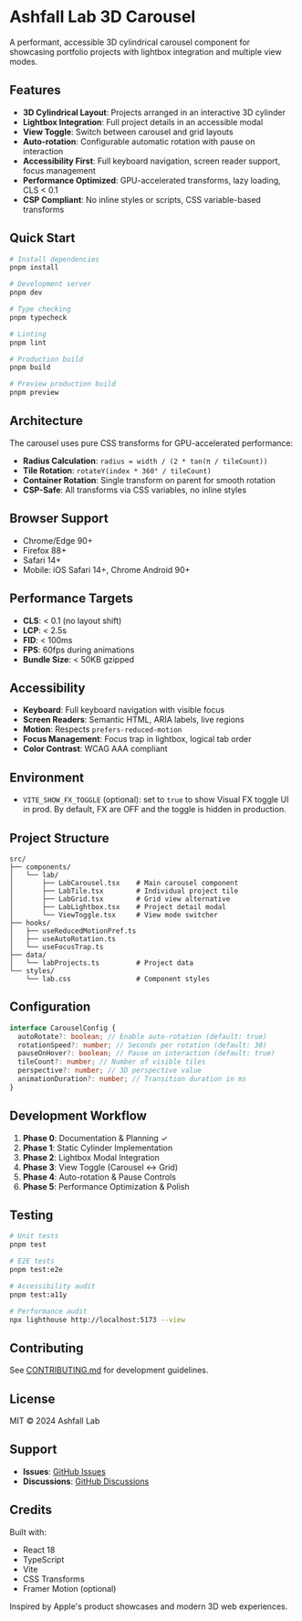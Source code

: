 # Ashfall Lab 3D Carousel

A performant, accessible 3D cylindrical carousel component for showcasing portfolio projects with lightbox integration and multiple view modes.

## Features

- **3D Cylindrical Layout**: Projects arranged in an interactive 3D cylinder
- **Lightbox Integration**: Full project details in an accessible modal
- **View Toggle**: Switch between carousel and grid layouts
- **Auto-rotation**: Configurable automatic rotation with pause on interaction
- **Accessibility First**: Full keyboard navigation, screen reader support, focus management
- **Performance Optimized**: GPU-accelerated transforms, lazy loading, CLS < 0.1
- **CSP Compliant**: No inline styles or scripts, CSS variable-based transforms

## Quick Start

```bash
# Install dependencies
pnpm install

# Development server
pnpm dev

# Type checking
pnpm typecheck

# Linting
pnpm lint

# Production build
pnpm build

# Preview production build
pnpm preview
```

## Architecture

The carousel uses pure CSS transforms for GPU-accelerated performance:

- **Radius Calculation**: `radius = width / (2 * tan(π / tileCount))`
- **Tile Rotation**: `rotateY(index * 360° / tileCount)`
- **Container Rotation**: Single transform on parent for smooth rotation
- **CSP-Safe**: All transforms via CSS variables, no inline styles

## Browser Support

- Chrome/Edge 90+
- Firefox 88+
- Safari 14+
- Mobile: iOS Safari 14+, Chrome Android 90+

## Performance Targets

- **CLS**: < 0.1 (no layout shift)
- **LCP**: < 2.5s
- **FID**: < 100ms
- **FPS**: 60fps during animations
- **Bundle Size**: < 50KB gzipped

## Accessibility

- **Keyboard**: Full keyboard navigation with visible focus
- **Screen Readers**: Semantic HTML, ARIA labels, live regions
- **Motion**: Respects `prefers-reduced-motion`
- **Focus Management**: Focus trap in lightbox, logical tab order
- **Color Contrast**: WCAG AAA compliant

## Environment

- `VITE_SHOW_FX_TOGGLE` (optional): set to `true` to show Visual FX toggle UI in prod.
  By default, FX are OFF and the toggle is hidden in production.

## Project Structure

```
src/
├── components/
│   └── lab/
│       ├── LabCarousel.tsx    # Main carousel component
│       ├── LabTile.tsx        # Individual project tile
│       ├── LabGrid.tsx        # Grid view alternative
│       ├── LabLightbox.tsx    # Project detail modal
│       └── ViewToggle.tsx     # View mode switcher
├── hooks/
│   ├── useReducedMotionPref.ts
│   ├── useAutoRotation.ts
│   └── useFocusTrap.ts
├── data/
│   └── labProjects.ts         # Project data
└── styles/
    └── lab.css                # Component styles
```

## Configuration

```typescript
interface CarouselConfig {
  autoRotate?: boolean; // Enable auto-rotation (default: true)
  rotationSpeed?: number; // Seconds per rotation (default: 30)
  pauseOnHover?: boolean; // Pause on interaction (default: true)
  tileCount?: number; // Number of visible tiles
  perspective?: number; // 3D perspective value
  animationDuration?: number; // Transition duration in ms
}
```

## Development Workflow

1. **Phase 0**: Documentation & Planning ✓
2. **Phase 1**: Static Cylinder Implementation
3. **Phase 2**: Lightbox Modal Integration
4. **Phase 3**: View Toggle (Carousel ↔ Grid)
5. **Phase 4**: Auto-rotation & Pause Controls
6. **Phase 5**: Performance Optimization & Polish

## Testing

```bash
# Unit tests
pnpm test

# E2E tests
pnpm test:e2e

# Accessibility audit
pnpm test:a11y

# Performance audit
npx lighthouse http://localhost:5173 --view
```

## Contributing

See [CONTRIBUTING.md](./CONTRIBUTING.md) for development guidelines.

## License

MIT © 2024 Ashfall Lab

## Support

- **Issues**: [GitHub Issues](https://github.com/MadisonSNYC/cylindergrid/issues)
- **Discussions**: [GitHub Discussions](https://github.com/MadisonSNYC/cylindergrid/discussions)

## Credits

Built with:

- React 18
- TypeScript
- Vite
- CSS Transforms
- Framer Motion (optional)

Inspired by Apple's product showcases and modern 3D web experiences.
